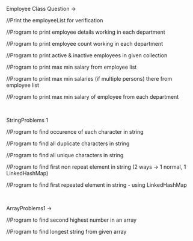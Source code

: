 Employee Class Question -> 

//Print the employeeList for verification

//Program to print employee details working in each department

//Program to print employee count working in each department

//Program to print active & inactive employees in given collection

//Program to print max min salary from employee list

//Program to print max min salaries (if multiple persons)  there from employee list

//Program to print max min salary of employee from each department


<br>


StringProblems 1

//Program to find occurence of each character in string

//Program to find all duplicate characters in string

//Program to find all unique characters in string

//Program to find first non repeat element in string (2 ways -> 1 normal, 1 LinkedHashMap)

//Program to find first repeated element in string -  using LinkedHashMap

<br>

ArrayProblems1 -> 

//Program to find second highest number in an array

//Program to find longest string from given array
        
